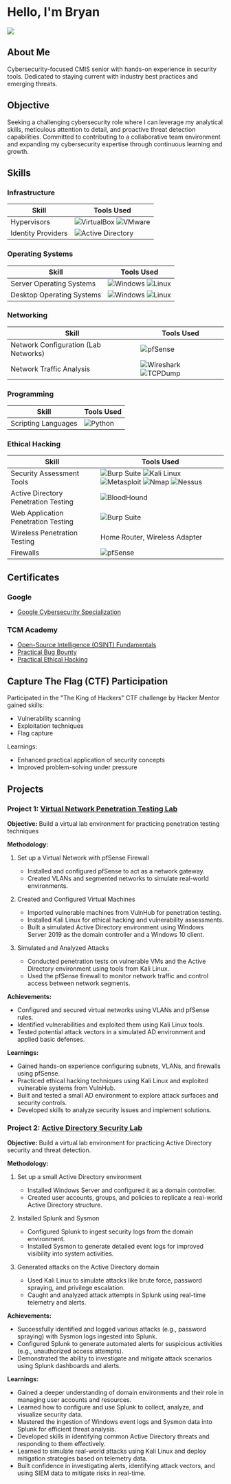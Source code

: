 # Hello, I'm Bryan
<a href="https://www.linkedin.com/in/bryan-vega-714246261/"><img src="https://img.shields.io/badge/-LinkedIn-0072b1?&style=for-the-badge&logo=linkedin&logoColor=white" /></a>

## About Me
Cybersecurity-focused CMIS senior with hands-on experience in security tools. Dedicated to staying current with industry best practices and emerging threats.


## Objective
Seeking a challenging cybersecurity role where I can leverage my analytical skills, meticulous attention to detail, and proactive threat detection capabilities. Committed to contributing to a collaborative team environment and expanding my cybersecurity expertise through continuous learning and growth.


## Skills

### Infrastructure
| **Skill**                                     | **Tools Used**                            |
|-----------------------------------------------|-------------------------------------------|
| Hypervisors                                   | ![VirtualBox](https://img.shields.io/badge/VirtualBox-4c4d51?style=flat&logo=virtualbox&logoColor=white) ![VMware](https://img.shields.io/badge/VMware-61b0e4?style=flat&logo=vmware&logoColor=white) |
| Identity Providers | ![Active Directory](https://img.shields.io/badge/Active_Directory-0078D6?style=flat&logo=microsoft&logoColor=white) |

### Operating Systems
| **Skill**                                     | **Tools Used**                            |
|-----------------------------------------------|-------------------------------------------|
| Server Operating Systems                      | ![Windows](https://img.shields.io/badge/Windows-0078D6?style=flat&logo=windows&logoColor=white) ![Linux](https://img.shields.io/badge/Linux-FCC624?style=flat&logo=linux&logoColor=black) |
| Desktop Operating Systems                     | ![Windows](https://img.shields.io/badge/Windows-0078D6?style=flat&logo=windows&logoColor=white) ![Linux](https://img.shields.io/badge/Linux-FCC624?style=flat&logo=linux&logoColor=black) |

### Networking
| **Skill**                                     | **Tools Used**                            |
|-----------------------------------------------|-------------------------------------------|
| Network Configuration (Lab Networks)          | ![pfSense](https://img.shields.io/badge/pfSense-7D9B6D?style=flat&logo=pfsense&logoColor=white) |
| Network Traffic Analysis                      | ![Wireshark](https://img.shields.io/badge/Wireshark-3C4D9B?style=flat&logo=wireshark&logoColor=white) ![TCPDump](https://img.shields.io/badge/TCPDump-005571?style=flat&logo=tcpdump&logoColor=white) |

### Programming
| **Skill**                                     | **Tools Used**                            |
|-----------------------------------------------|-------------------------------------------|
| Scripting Languages                           | ![Python](https://img.shields.io/badge/Python-3776AB?style=flat&logo=python&logoColor=white) |


### Ethical Hacking 
| **Skill**                                     | **Tools Used**                            |
|-----------------------------------------------|-------------------------------------------|
| Security Assessment Tools                     | ![Burp Suite](https://img.shields.io/badge/Burp_Suite-FF6600?style=flat&logo=burp-suite&logoColor=white) ![Kali Linux](https://img.shields.io/badge/Kali-557C94?style=flat&logo=kali-linux&logoColor=white) ![Metasploit](https://img.shields.io/badge/Metasploit-000000?style=flat&logo=metasploit&logoColor=white) ![Nmap](https://img.shields.io/badge/Nmap-00BFFF?style=flat&logo=nmap&logoColor=white) ![Nessus](https://img.shields.io/badge/Nessus-6D4F7D?style=flat&logo=tenable&logoColor=white) |
| Active Directory Penetration Testing          |![BloodHound](https://img.shields.io/badge/BloodHound-FF0000?style=flat&logo=gitkraken&logoColor=white)| 
| Web Application Penetration Testing           | ![Burp Suite](https://img.shields.io/badge/Burp_Suite-FF6600?style=flat&logo=burp-suite&logoColor=white) | 
| Wireless Penetration Testing                  | Home Router, Wireless Adapter | 
| Firewalls                                     | ![pfSense](https://img.shields.io/badge/pfSense-7D9B6D?style=flat&logo=pfsense&logoColor=white) |

## Certificates

### Google

- <a href="https://github.com/A9u3ybaCyb3r/Certifications/blob/main/README.md">Google Cybersecurity Specialization</a>

### TCM Academy

- <a href="https://github.com/A9u3ybaCyb3r/Certifications/blob/main/README.md">Open-Source Intelligence (OSINT) Fundamentals</a>
- <a href="https://github.com/A9u3ybaCyb3r/Certifications/blob/main/README.md">Practical Bug Bounty</a>
- <a href="https://github.com/A9u3ybaCyb3r/Certifications/blob/main/README.md">Practical Ethical Hacking</a>

## Capture The Flag (CTF) Participation

Participated in the "The King of Hackers" CTF challenge by Hacker Mentor gained skills:
- Vulnerability scanning
- Exploitation techniques
- Flag capture 

Learnings:
- Enhanced practical application of security concepts
- Improved problem-solving under pressure


## Projects

### Project 1: **[Virtual Network Penetration Testing Lab](https://github.com/A9u3ybaCyb3r/Virtual-Network-Penetration-Testing-Lab)**

**Objective:** Build a virtual lab environment for practicing penetration testing techniques

**Methodology:**
1. Set up a Virtual Network with pfSense Firewall
   - Installed and configured pfSense to act as a network gateway.
   - Created VLANs and segmented networks to simulate real-world environments.

2. Created and Configured Virtual Machines
   - Imported vulnerable machines from VulnHub for penetration testing.
   - Installed Kali Linux for ethical hacking and vulnerability assessments.
   - Built a simulated Active Directory environment using Windows Server 2019 as the domain controller and a Windows 10 client.

3. Simulated and Analyzed Attacks
   - Conducted penetration tests on vulnerable VMs and the Active Directory environment using tools from Kali Linux.
   - Used the pfSense firewall to monitor network traffic and control access between network segments.
   

**Achievements:**
  - Configured and secured virtual networks using VLANs and pfSense rules.
  - Identified vulnerabilities and exploited them using Kali Linux tools.
  - Tested potential attack vectors in a simulated AD environment and applied basic defenses.

**Learnings:**
  - Gained hands-on experience configuring subnets, VLANs, and firewalls using pfSense.
  - Practiced ethical hacking techniques using Kali Linux and exploited vulnerable systems from VulnHub.
  - Built and tested a small AD environment to explore attack surfaces and security controls.
  - Developed skills to analyze security issues and implement solutions.

### Project 2: **[Active Directory Security Lab](https://github.com/A9u3ybaCyb3r/Active-Directory-Security-Lab)**

**Objective:** Build a virtual lab environment for practicing Active Directory security and threat detection.

**Methodology:**
1. Set up a small Active Directory environment
    - Installed Windows Server and configured it as a domain controller.
    - Created user accounts, groups, and policies to replicate a real-world Active Directory structure.

2. Installed Splunk and Sysmon
   - Configured Splunk to ingest security logs from the domain environment.
   - Installed Sysmon to generate detailed event logs for improved visibility into system activities.
     
3. Generated attacks on the Active Directory domain
   - Used Kali Linux to simulate attacks like brute force, password spraying, and privilege escalation.
   - Caught and analyzed attack attempts in Splunk using real-time telemetry and alerts.

**Achievements:**
  - Successfully identified and logged various attacks (e.g., password spraying) with Sysmon logs ingested into Splunk.
  - Configured Splunk to generate automated alerts for suspicious activities (e.g., unauthorized access attempts).
  - Demonstrated the ability to investigate and mitigate attack scenarios using Splunk dashboards and alerts.

**Learnings:**
  - Gained a deeper understanding of domain environments and their role in managing user accounts and resources.
  - Learned how to configure and use Splunk to collect, analyze, and visualize security data.
  - Mastered the ingestion of Windows event logs and Sysmon data into Splunk for efficient threat analysis.
  - Developed skills in identifying common Active Directory threats and responding to them effectively.
  - Learned to simulate real-world attacks using Kali Linux and deploy mitigation strategies based on telemetry data.
  - Built confidence in investigating alerts, identifying attack vectors, and using SIEM data to mitigate risks in real-time.

